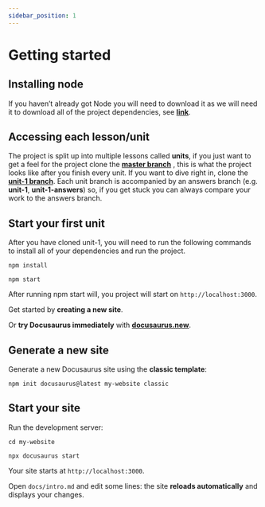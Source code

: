 ```yaml
---
sidebar_position: 1
---
```


# Getting started

## Installing node
If you haven’t already got Node you will need to download it as we will need it to 
download all of the project dependencies, see **[link](https://nodejs.org/en/)**.

## Accessing each lesson/unit

The project is split up into multiple lessons called **units**, if you just want to 
get a feel for the project clone the **[master branch](https://github.com/paul-blackwell/movie-search.git)**
, this is what the project looks like after you finish every unit. If you want to dive 
right in, clone the **[unit-1 branch](https://github.com/paul-blackwell/movie-search/tree/unit-1)**. 
Each unit branch is accompanied by an answers branch (e.g. **unit-1**, **unit-1-answers**) so, 
if you get stuck you can always compare your work to the answers branch.

## Start your first unit
After you have cloned unit-1, you will need to run the following commands to install 
all of your dependencies and run the project.

```shell
npm install
```

```shell
npm start
```
After running npm start will, you project will start on `http://localhost:3000`.


Get started by **creating a new site**.

Or **try Docusaurus immediately** with **[docusaurus.new](https://docusaurus.new)**.

## Generate a new site

Generate a new Docusaurus site using the **classic template**:

```shell
npm init docusaurus@latest my-website classic
```

## Start your site

Run the development server:

```shell
cd my-website

npx docusaurus start
```

Your site starts at `http://localhost:3000`.

Open `docs/intro.md` and edit some lines: the site **reloads automatically** and displays your changes.
